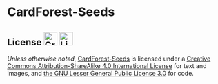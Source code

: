 CardForest-Seeds
=====


License <a rel="license" href="http://creativecommons.org/licenses/by-sa/4.0/"><img height="31" alt="Creative Commons License" style="border-width:0" src="http://i.creativecommons.org/l/by-sa/4.0/88x31.png" /></a> <a title="By User:ZyMOS (Open Icon Library) [Public domain], via Wikimedia Commons" href="http://commons.wikimedia.org/wiki/File%3ALicense_icon-lgpl-88x31.png"><img height="31" alt="License icon-lgpl-88x31" style="border-width:0" src="http://upload.wikimedia.org/wikipedia/commons/f/ff/License_icon-lgpl-88x31.png"/></a>
-----

_Unless otherwise noted_, <a xmlns:dct="http://purl.org/dc/terms/" property="dct:title" xmlns:cc="http://creativecommons.org/ns#" href="http://seeds.cardforest.com" property="cc:attributionName" rel="cc:attributionURL">CardForest-Seeds</a> is licensed under a <a rel="license" href="http://creativecommons.org/licenses/by-sa/4.0/">Creative Commons Attribution-ShareAlike 4.0 International License</a> for text and images, and <a rel="license" href="https://www.gnu.org/licenses/lgpl.html">the GNU Lesser General Public License 3.0</a> for code.
